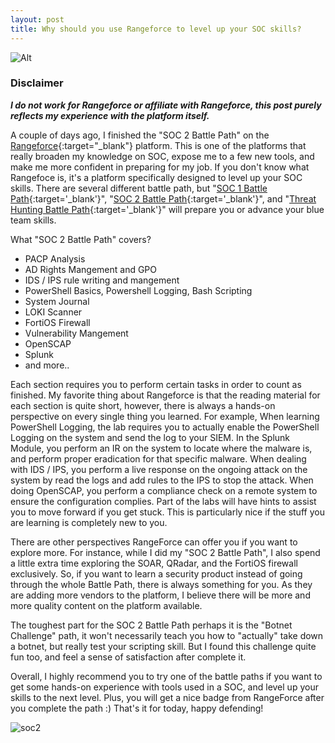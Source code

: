 ```yaml
---
layout: post
title: Why should you use Rangeforce to level up your SOC skills?
---
```

![Alt](https://bohansec.com/assets/Rangeforce/cookie-the-pom-gySMaocSdqs-unsplash.jpg "Rangeforce")

### Disclaimer

***I do not work for Rangeforce or affiliate with Rangeforce, this post purely reflects my experience with the platform itself.***

A couple of days ago, I finished the "SOC 2 Battle Path" on the [Rangeforce](https://www.rangeforce.com){:target="_blank"} platform. This is one of the platforms that really broaden my knowledge on SOC, expose me to a few new tools, and make me more confident in preparing for my job. If you don't know what Rangefoce is, it's a platform specifically designed to level up your SOC skills. There are several different battle path, but "[SOC 1 Battle Path](https://f.hubspotusercontent20.net/hubfs/7639879/Data%20Sheets/Rebranded%20Data%20Sheets%20(2021)/Battle%20Paths/SOC%20Analyst%201%20Battle%20Path%20Data%20Sheet.pdf){:target='_blank'}", "[SOC 2 Battle Path](https://f.hubspotusercontent20.net/hubfs/7639879/Data%20Sheets/Rebranded%20Data%20Sheets%20(2021)/Battle%20Paths/SOC%20Analyst%202%20Battle%20Path%20Data%20Sheet.pdf){:target='_blank'}", and "[Threat Hunting Battle Path](https://f.hubspotusercontent20.net/hubfs/7639879/Data%20Sheets/Rebranded%20Data%20Sheets%20(2021)/Battle%20Paths/Threat%20Hunter%20Battle%20Path%20Data%20Sheet.pdf){:target='_blank'}" will prepare you or advance your
blue team skills. 


What "SOC 2 Battle Path" covers?

- PACP Analysis
- AD Rights Mangement and GPO
- IDS / IPS rule writing and mangement
- PowerShell Basics, Powershell Logging, Bash Scripting
- System Journal
- LOKI Scanner
- FortiOS Firewall
- Vulnerability Mangement
- OpenSCAP
- Splunk
- and more..

Each section requires you to perform certain tasks in order to count as finished. My favorite thing about Rangeforce is that the reading material for each section is quite short, however, there is always a hands-on perspective on every single thing you learned. For example, When learning PowerShell Logging, the lab requires you to actually enable the PowerShell Logging on the system and send the log to your SIEM. In the Splunk Module, you perform an IR on the system to locate where the malware is, and perform proper eradication for that specific malware. When dealing with IDS / IPS, you perform a live response on the ongoing attack on the system by read the logs and add rules to the IPS to stop the attack. When doing OpenSCAP, you perform a compliance check on a remote system to ensure the configuration complies. Part of the labs will have hints to assist you to move forward if you get stuck. This is particularly nice if the stuff you are learning is completely new to you.  
 
There are other perspectives RangeForce can offer you if you want to explore more. For instance, while I did my "SOC 2 Battle Path", I also spend a little extra time exploring the SOAR, QRadar, and the FortiOS firewall exclusively. So, if you want to learn a security product instead of going through the whole Battle Path, there is always something for you. As they are adding more vendors to the platform, I believe there will be more and more quality content on the platform available. 
 
The toughest part for the SOC 2 Battle Path perhaps it is the "Botnet Challenge" path, it won't necessarily teach you how to "actually" take down a botnet, but really test your scripting skill. But I found this challenge quite fun too, and feel a sense of satisfaction after complete it. 
 
Overall, I highly recommend you to try one of the battle paths if you want to get some hands-on experience with tools used in a SOC, and level up your skills to the next level. Plus, you will get a nice badge from RangeForce after you complete the path :) That's it for today, happy defending!

![soc2](https://bohansec.com/assets/Rangeforce/soc-analyst-2.png "soc2")


